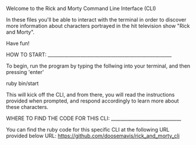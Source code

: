 Welcome to the Rick and Morty Command Line Interface (CLI)

In these files you'll be able to interact with the terminal in order to discover more information about characters portrayed in the hit television show "Rick and Morty".

Have fun!



HOW TO START: _____________________________________________________

To begin, run the program by typing the follwing into your terminal, and then pressing 'enter'

ruby bin/start

This will kick off the CLI, and from there, you will read the instructions provided when prompted, and respond accordingly to learn more about these characters.




WHERE TO FIND THE CODE FOR THIS CLI: ______________________________

You can find the ruby code for this specific CLI at the following URL provided below 
URL: https://github.com/doosemavis/rick_and_morty_cli